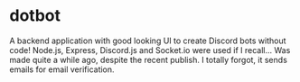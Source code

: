 # dotbot

A backend application with good looking UI to create Discord bots without code! Node.js, Express, Discord.js and Socket.io were used if I recall... Was made quite a while ago, despite the recent publish. I totally forgot, it sends emails for email verification.
